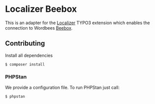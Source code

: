 # Localizer Beebox

This is an adapter for the [Localizer](https://gitlab.com/Coders.Care/localizer) TYPO3 extension which enables the connection to Wordbees [Beebox](https://wordbee.com/beebox/).

## Contributing

Install all dependencies

`$ composer install`

### PHPStan

We provide a configuration file. To run PHPStan just call:

`$ phpstan`

